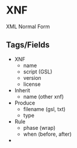 # XNF

XML Normal Form

## Tags/Fields

* XNF
    * name
    * script (GSL)
    * version
    * license
* Inherit
    * name (other xnf)
* Produce
    * filename (gsl, txt)
    * type
* Rule
    * phase (wrap)
    * when (before, after)
* 
